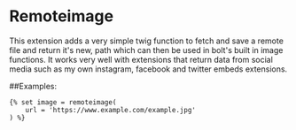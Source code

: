 Remoteimage
====================

This extension adds a very simple twig function to fetch and save a remote file
and return it's new, path which can then be used in bolt's built in image
functions. It works very well with extensions that return data from social
media such as my own instagram, facebook and twitter embeds extensions.

##Examples:

    {% set image = remoteimage(
        url = 'https://www.example.com/example.jpg'
    ) %}
